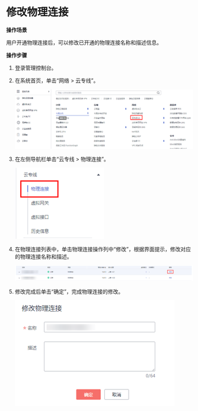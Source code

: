 # 修改物理连接<a name="zh-cn_topic_0166140208"></a>

**操作场景**

用户开通物理连接后，可以修改已开通的物理连接名称和描述信息。

**操作步骤**

1.  登录管理控制台。
2.  在系统首页，单击“网络 \> 云专线”。

    ![](figures/zh-cn_image_0210028409.png)

3.  在左侧导航栏单击“云专线 \> 物理连接”。

    ![](figures/zh-cn_image_0210028410.png)

4.  在物理连接列表中，单击物理连接操作列中“修改”，根据界面提示，修改对应的物理连接名称和描述。

    ![](figures/zh-cn_image_0210028161.png)

5.  修改完成后单击“确定”，完成物理连接的修改。

    ![](figures/zh-cn_image_0210028407.png)


